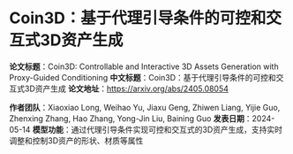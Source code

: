# Coin3D：基于代理引导条件的可控和交互式3D资产生成

**论文标题**：Coin3D: Controllable and Interactive 3D Assets Generation with Proxy-Guided Conditioning
**中文标题**：Coin3D：基于代理引导条件的可控和交互式3D资产生成
**论文地址**：https://arxiv.org/abs/2405.08054

**作者团队**：Xiaoxiao Long, Weihao Yu, Jiaxu Geng, Zhiwen Liang, Yijie Guo, Zhenxing Zhang, Hao Zhang, Yong-Jin Liu, Baining Guo
**发表日期**：2024-05-14
**模型功能**：通过代理引导条件实现可控和交互式的3D资产生成，支持实时调整和控制3D资产的形状、材质等属性
